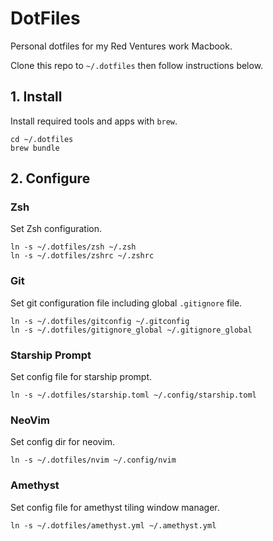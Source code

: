 # DotFiles

Personal dotfiles for my Red Ventures work Macbook.

Clone this repo to `~/.dotfiles` then follow instructions below.

## 1. Install

Install required tools and apps with `brew`.

```
cd ~/.dotfiles
brew bundle
```

## 2. Configure

### Zsh

Set Zsh configuration.

```
ln -s ~/.dotfiles/zsh ~/.zsh
ln -s ~/.dotfiles/zshrc ~/.zshrc
```

### Git

Set git configuration file including global `.gitignore` file.

```
ln -s ~/.dotfiles/gitconfig ~/.gitconfig
ln -s ~/.dotfiles/gitignore_global ~/.gitignore_global
```

### Starship Prompt

Set config file for starship prompt.

```
ln -s ~/.dotfiles/starship.toml ~/.config/starship.toml
```

### NeoVim

Set config dir for neovim.

```
ln -s ~/.dotfiles/nvim ~/.config/nvim
```

### Amethyst

Set config file for amethyst tiling window manager.

```
ln -s ~/.dotfiles/amethyst.yml ~/.amethyst.yml
```
